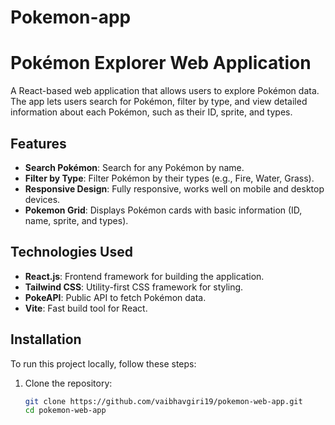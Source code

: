# Pokemon-app
# Pokémon Explorer Web Application

A React-based web application that allows users to explore Pokémon data. The app lets users search for Pokémon, filter by type, and view detailed information about each Pokémon, such as their ID, sprite, and types.

## Features

- **Search Pokémon**: Search for any Pokémon by name.
- **Filter by Type**: Filter Pokémon by their types (e.g., Fire, Water, Grass).
- **Responsive Design**: Fully responsive, works well on mobile and desktop devices.
- **Pokemon Grid**: Displays Pokémon cards with basic information (ID, name, sprite, and types).
  
## Technologies Used

- **React.js**: Frontend framework for building the application.
- **Tailwind CSS**: Utility-first CSS framework for styling.
- **PokeAPI**: Public API to fetch Pokémon data.
- **Vite**: Fast build tool for React.

## Installation

To run this project locally, follow these steps:

1. Clone the repository:

   ```bash
   git clone https://github.com/vaibhavgiri19/pokemon-web-app.git
   cd pokemon-web-app
